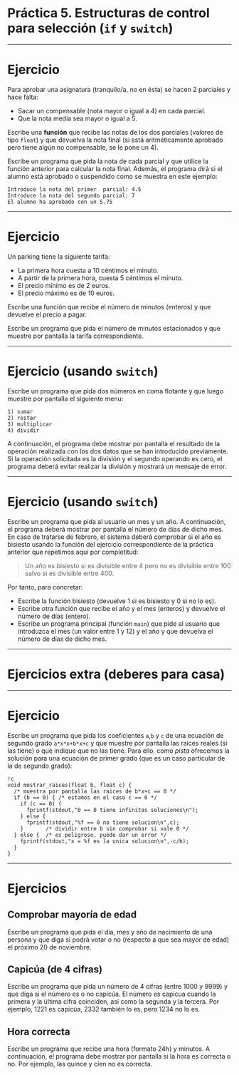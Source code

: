 
# Práctica 5. Estructuras de control para selección (`if` y `switch`)

---

# Ejercicio

Para aprobar una asignatura (tranquilo/a, no en ésta) se hacen 2 parciales y hace falta:

- Sacar un compensable (nota mayor o igual a 4) en cada parcial.
- Que la nota media sea mayor o igual a 5.

Escribe una **función** que recibe las notas de los dos parciales (valores de tipo `float`) y que devuelva la nota final (si está aritméticamente aprobado pero tiene algún no compensable, se le pone un 4).

Escribe un programa que pida la nota de cada parcial y que utilice la
función anterior para calcular la nota final. Además, el programa dirá si el alumno está aprobado o suspendido como se muestra en este ejemplo:

	Introduce la nota del primer  parcial: 4.5
	Introduce la nota del segundo parcial: 7
	El alumno ha aprobado con un 5.75

---

# Ejercicio

Un parking tiene la siguiente tarifa:

- La primera hora cuesta a 10 céntimos el minuto.
- A partir de la primera hora, cuesta 5 céntimos el minuto.
- El precio mínimo es de 2 euros.
- El precio máximo es de 10 euros.

Escribe una función que recibe el número de minutos (enteros) y que devuelve el precio a pagar.

Escribe un programa que pida el número de minutos estacionados y que muestre por pantalla la tarifa correspondiente.

---

# Ejercicio (usando `switch`)

Escribe un programa que pida dos números en coma flotante y que luego muestre por pantalla el siguiente menu:

	1) sumar
	2) restar
	3) multiplicar
	4) dividir

A continuación, el programa debe mostrar por pantalla el resultado de la operación realizada con los dos datos que se han introducido previamente. Si la operación solicitada es la división y el segundo operando es cero, el programa deberá evitar realizar la división y mostrará un mensaje de error.

---

# Ejercicio (usando `switch`)

Escribe un programa que pida al usuario un mes y un año. A continuación, el programa deberá mostrar por pantalla el número de días de dicho mes. En caso de tratarse de febrero, el sistema deberá comprobar si el año es bisiesto usando la función del ejercicio correspondiente de la práctica anterior que repetimos aquí por completitud:

> Un año es bisiesto si es divisible entre 4 pero no es divisible entre 100 salvo si es divisible entre 400.

Por tanto, para concretar:

- Escribe la función bisiesto (devuelve 1 si es bisiesto y 0 si no lo es).
- Escribe otra función que recibe el año y el mes (enteros) y devuelve el número de días (entero).
- Escribe un programa principal (función `main`) que pide al usuario que introduzca el mes (un valor entre 1 y 12) y el año y que devuelva el número de días de dicho mes.

---

# Ejercicios extra (deberes para casa)

---

# Ejercicio

Escribe un programa que pida los coeficientes `a`,`b` y `c` de una ecuación de segundo grado `a*x*x+b*x+c` y que muestre por pantalla las raices reales (si las tiene) o que indique que no las tiene. Para ello, como *pista* ofrecemos la solución para una ecuación de primer grado (que es un caso particular de la de segundo grado):

	!c
	void mostrar_raices(float b, float c) {
	  /* muestra por pantalla las raices de b*x+c == 0 */
	  if (b == 0) { /* estamos en el caso c == 0 */
        if (c == 0) {
		  fprintf(stdout,"0 == 0 tiene infinitas soluciones\n");
		} else {
		  fprintf(stdout,"%f == 0 no tiene solucion\n",c);
		}       /* dividir entre b sin comprobar si vale 0 */
	  } else {  /* es peligroso, puede dar un error */
	    fprintf(stdout,"x = %f es la unica solucion\n",-c/b);
	  }
	}


---

# Ejercicios

## Comprobar mayoría de edad

Escribe un programa que pida el día, mes y año de nacimiento de una persona y que diga si podrá votar o no (respecto a que sea mayor de edad) el próximo 20 de noviembre.

## Capicúa (de 4 cifras)

Escribe un programa que pida un número de 4 cifras (entre 1000 y 9999) y que diga si el número es o no capicúa. El número es capicua cuando la primera y la última cifra coinciden, así como la segunda y la tercera. Por ejemplo, 1221 es capicúa, 2332 también lo es, pero 1234 no lo es.

## Hora correcta

Escribe un programa que recibe una hora (formato 24h) y minutos. A continuación, el programa debe mostrar por pantalla si la hora es correcta o no. Por ejemplo, las quince y cien no es correcta.
